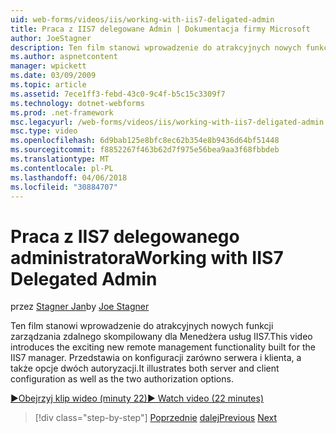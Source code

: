 ```yaml
---
uid: web-forms/videos/iis/working-with-iis7-deligated-admin
title: Praca z IIS7 delegowane Admin | Dokumentacja firmy Microsoft
author: JoeStagner
description: Ten film stanowi wprowadzenie do atrakcyjnych nowych funkcji zarządzania zdalnego skompilowany dla Menedżera usług IIS7. Przedstawia zarówno serwera, jak i Konfiguracja klienta jako ekran powitalny...
ms.author: aspnetcontent
manager: wpickett
ms.date: 03/09/2009
ms.topic: article
ms.assetid: 7ece1ff3-febd-43c0-9c4f-b5c15c3309f7
ms.technology: dotnet-webforms
ms.prod: .net-framework
msc.legacyurl: /web-forms/videos/iis/working-with-iis7-deligated-admin
msc.type: video
ms.openlocfilehash: 6d9bab125e8bfc8ec62b354e8b9436d64bf51448
ms.sourcegitcommit: f8852267f463b62d7f975e56bea9aa3f68fbbdeb
ms.translationtype: MT
ms.contentlocale: pl-PL
ms.lasthandoff: 04/06/2018
ms.locfileid: "30884707"
---
```

<a name="working-with-iis7-delegated-admin"></a><span data-ttu-id="5b287-104">Praca z IIS7 delegowanego administratora</span><span class="sxs-lookup"><span data-stu-id="5b287-104">Working with IIS7 Delegated Admin</span></span>
====================
<span data-ttu-id="5b287-105">przez [Stagner Jan](https://github.com/JoeStagner)</span><span class="sxs-lookup"><span data-stu-id="5b287-105">by [Joe Stagner](https://github.com/JoeStagner)</span></span>

<span data-ttu-id="5b287-106">Ten film stanowi wprowadzenie do atrakcyjnych nowych funkcji zarządzania zdalnego skompilowany dla Menedżera usług IIS7.</span><span class="sxs-lookup"><span data-stu-id="5b287-106">This video introduces the exciting new remote management functionality built for the IIS7 manager.</span></span> <span data-ttu-id="5b287-107">Przedstawia on konfiguracji zarówno serwera i klienta, a także opcje dwóch autoryzacji.</span><span class="sxs-lookup"><span data-stu-id="5b287-107">It illustrates both server and client configuration as well as the two authorization options.</span></span>

[<span data-ttu-id="5b287-108">&#9654;Obejrzyj klip wideo (minuty 22)</span><span class="sxs-lookup"><span data-stu-id="5b287-108">&#9654; Watch video (22 minutes)</span></span>](https://channel9.msdn.com/Blogs/ASP-NET-Site-Videos/working-with-iis7-deligated-admin)

> [!div class="step-by-step"]
> <span data-ttu-id="5b287-109">[Poprzednie](developing-and-deploying-in-a-shared-hosting.md)
> [dalej](feature-specific-delegated-management.md)</span><span class="sxs-lookup"><span data-stu-id="5b287-109">[Previous](developing-and-deploying-in-a-shared-hosting.md)
[Next](feature-specific-delegated-management.md)</span></span>
